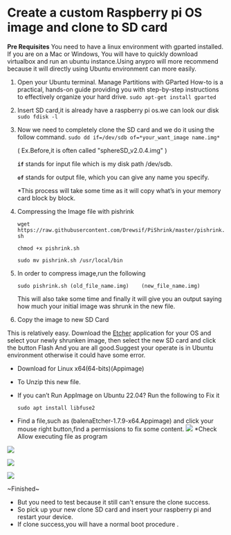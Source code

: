 # Create a custom Raspberry pi OS image and clone to SD card
**Pre Requisites**
You need to have a linux environment with gparted installed. If you are on a Mac or Windows, You will have to quickly download virtualbox and run an ubuntu instance.Using anypro will more recommend because it will directly using Ubuntu environment can more easily.

1. Open your Ubuntu terminal.
Manage Partitions with GParted How-to is a practical, hands-on guide providing you with step-by-step instructions to effectively organize your hard drive.
```sudo apt-get install gparted```

2. Insert SD card,it is already have a raspberry pi os.we can look our disk
```sudo fdisk -l```
3. Now we need to completely clone the SD card and we do it using the follow command.
```sudo dd if=/dev/sdb of=*your_want_image name.img*```

    ( Ex.Before,it is often called "sphereSD_v2.0.4.img" )
    
    
    **```if```**  stands for input file which is my disk path /dev/sdb.

    **```of```** stands for output file, which you can give any name you specify.
    
    *This process will take some time as it will copy what’s in your memory card block by block.
    
4. Compressing the Image file with pishrink

    ```wget https://raw.githubusercontent.com/Drewsif/PiShrink/master/pishrink.sh```
    
    ```chmod +x pishrink.sh```
    
    ```sudo mv pishrink.sh /usr/local/bin```

5. In order to compress image,run the following

    ```sudo pishrink.sh (old_file_name.img)    (new_file_name.img) ```
    
    
    This will also take some time and finally it will give you an output saying how much your initial image was shrunk in the new file.
    
6. Copy the image to new SD Card

This is relatively easy. Download the [Etcher](https://www.balena.io/etcher/) application for your OS and select your newly shrunken image, then select the new SD card and click the button Flash And you are all good.Suggest your operate is in Ubuntu environment otherwise it could have some error.
- Download for Linux x64(64-bits)(Appimage)

- To Unzip this new file.
- If you can’t Run AppImage on Ubuntu 22.04? Run the following to Fix it

    ```sudo apt install libfuse2```
    
- Find a file,such as (balenaEtcher-1.7.9-x64.Appimage) and click your mouse right button,find a permissions to fix some content.
 ![](https://s3.ypcloud.com/hackmd/uploads/upload_6e5676073e8288415b45256d4a7fab70.png)
 *Check Allow executing file as program
 
 
![](https://s3.ypcloud.com/hackmd/uploads/upload_6b0b1cd70c3213784ad403bf72fe9745.png)

![](https://s3.ypcloud.com/hackmd/uploads/upload_c4587728bc2923d3b20e181f12200ca4.png)

![](https://s3.ypcloud.com/hackmd/uploads/upload_2f75a65db0442e71a47d20c75372d8f2.png)

~Finished~

- But you need to test because it still can't ensure the clone success.
- So pick up your new clone SD card and insert your raspberry pi and restart your device.
- If clone success,you will have a normal boot procedure . 





















    
    
    
 


